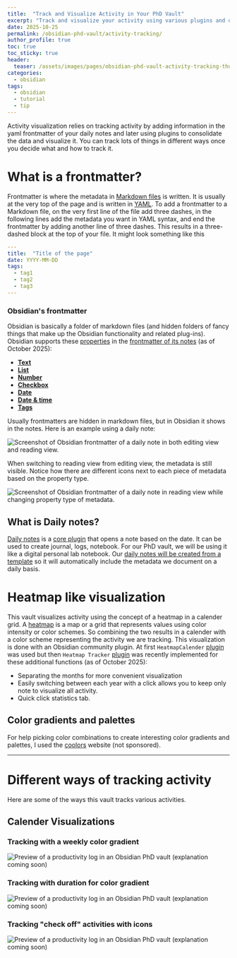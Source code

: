 ```yaml
---
title:  "Track and Visualize Activity in Your PhD Vault" 
excerpt: "Track and visualize your activity using various plugins and daily notes and keep logs."
date: 2025-10-25
permalink: /obsidian-phd-vault/activity-tracking/
author_profile: true
toc: true
toc_sticky: true
header:
  teaser: /assets/images/pages/obsidian-phd-vault-activity-tracking-thumbnail.png
categories:
  - obsidian
tags:
  - obsidian
  - tutorial
  - tip
---
```


Activity visualization relies on tracking activity by adding information in the yaml frontmatter of your daily notes and later using plugins to consolidate the data and visualize it. You can track lots of things in different ways once you decide what and how to track it.

# What is a frontmatter?
Frontmatter is where the metadata in [Markdown files](https://markdownlivepreview.com) is written. It is usually at the very top of the page and is written in [YAML](https://yaml.org). To add a frontmatter to a Markdown file, on the very first line of the file add three dashes, in the following lines add the metadata you want in YAML syntax, and end the frontmatter by adding another line of three dashes. This results in a three-dashed block at the top of your file. It might look something like this

```yaml
---
title:  "Title of the page" 
date: YYYY-MM-DD
tags:
  - tag1
  - tag2
  - tag3
---
```

### Obsidian's frontmatter

Obsidian is basically a folder of markdown files (and hidden folders of fancy things that make up the Obsidian functionality and related plug-ins). Obsidian supports these [properties](https://help.obsidian.md/properties) in the [frontmatter of its notes](https://help.obsidian.md/glossary#Frontmatter) (as of October 2025):
- **[Text](https://help.obsidian.md/properties#Text)**
- **[List](https://help.obsidian.md/properties#List)**
- **[Number](https://help.obsidian.md/properties#Number)**
- **[Checkbox](https://help.obsidian.md/properties#Checkbox)**
- **[Date](https://help.obsidian.md/properties#Date)**
- **[Date & time](https://help.obsidian.md/properties#Date%20&%20time)**
- **[Tags](https://help.obsidian.md/properties#Tags)**

Usually frontmatters are hidden in markdown files, but in Obsidian it shows in the notes. Here is an example using a daily note:

![Screenshot of Obsidian frontmatter of a daily note in both editing view and reading view.](/assets/images/pages/obsidian-phd-vault-activity-tracking-editing-reading-view-frontmatter.png)

When switching to reading view from editing view, the metadata is still visible. Notice how there are different icons next to each piece of metadata based on the property type. 

![Screenshot of Obsidian frontmatter of a daily note in reading view while changing property type of metadata.](/assets/images/pages/obsidian-phd-vault-activity-tracking-editing-reading-view-frontmatter_change_property_annot.png)

## What is Daily notes?
[Daily notes](https://help.obsidian.md/plugins/daily-notes) is a [core plugin](https://help.obsidian.md/plugins) that opens a note based on the date. It can be used to create journal, logs, notebook. For our PhD vault, we will be using it like a digital personal lab notebook. Our [daily notes will be created from a template](https://help.obsidian.md/plugins/daily-notes#Create+a+daily+note+from+template) so it will automatically include the metadata we document on a daily basis. 

# Heatmap like visualization 

This vault visualizes activity using the concept of a heatmap in a calender grid. A [heatmap](https://en.wikipedia.org/wiki/Heat_map) is a map or a grid that represents values using color intensity or color schemes. So combining the two results in a calender with a color scheme representing the activity we are tracking. This visualization is done with an Obsidian community plugin. At first `HeatmapCalender` [plugin](https://github.com/Richardsl/heatmap-calendar-obsidian) was used but then `Heatmap Tracker` [plugin](https://github.com/mokkiebear/heatmap-tracker) was recently implemented for these additional functions (as of October 2025):
- Separating the months for more convenient visualization
- Easily switching between each year with a click allows you to keep only note to visualize all activity.
- Quick click statistics tab.


## Color gradients and palettes

For help picking color combinations to create interesting  color gradients and palettes, I used the [coolors](https://coolors.co) website (not sponsored).

---

# Different ways of tracking activity

Here are some of the ways this vault tracks various activities. 

## Calender Visualizations
### Tracking with a weekly color gradient

![Preview of a productivity log in an Obsidian PhD vault](/assets/images/preview/obsidian-phd-vault-preview-productivity-log1.png)
(explanation coming soon)

### Tracking with duration for color gradient

![Preview of a productivity log in an Obsidian PhD vault](/assets/images/preview/obsidian-phd-vault-preview-productivity-log2.png)
(explanation coming soon)

### Tracking "check off" activities with icons

![Preview of a productivity log in an Obsidian PhD vault](/assets/images/preview/obsidian-phd-vault-preview-productivity-log3.png)
(explanation coming soon)